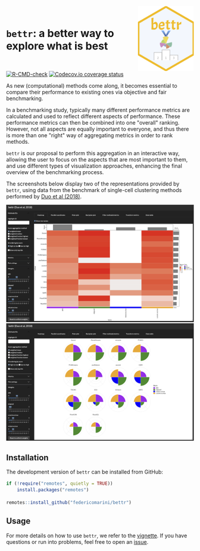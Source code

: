 <img src="man/figures/bettr.png" align="right" alt="bettr" width="150"/>

<br>

# `bettr`: a better way to explore what is best

<br>

<!-- badges: start -->
[![R-CMD-check](https://github.com/federicomarini/bettr/workflows/R-CMD-check/badge.svg)](https://github.com/federicomarini/bettr/actions)
[![Codecov.io coverage status](https://codecov.io/github/federicomarini/bettr/coverage.svg?branch=devel)](https://codecov.io/github/federicomarini/bettr)
<!-- badges: end -->

As new (computational) methods come along, it becomes essential to compare 
their performance to existing ones via objective and fair benchmarking.

In a benchmarking study, typically many different performance metrics are
calculated and used to reflect different aspects of performance.
These performance metrics can then be combined into one "overall" ranking. 
However, not all aspects are equally important to everyone, and thus there is
more than one "right" way of aggregating metrics in order to rank methods. 

`bettr` is our proposal to perform this aggregation in an interactive way, 
allowing the user to focus on the aspects that are most important to them, 
and use different types of visualization approaches, enhancing the final 
overview of the benchmarking process.

The screenshots below display two of the representations provided by 
`bettr`, using data from the benchmark of single-cell clustering methods 
performed by [Duo et al (2018)](https://f1000research.com/articles/7-1141).

<img src="vignettes/bettr-screenshot-heatmap.png" alt="Heatmap" width="800"/>
<img src="vignettes/bettr-screenshot-polar.png" alt="Polar plot" width="800"/>

## Installation

The development version of `bettr` can be installed from GitHub: 

``` r
if (!require("remotes", quietly = TRUE))
    install.packages("remotes")

remotes::install_github("federicomarini/bettr")
```

## Usage

For more details on how to use `bettr`, we refer to the 
[vignette](https://federicomarini.github.io/bettr/articles/bettr.html).
If you have questions or run into problems, feel free to open an 
[issue](https://github.com/federicomarini/bettr/issues).
